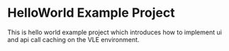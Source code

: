 HelloWorld Example Project
==============
This is hello world example project which introduces how to implement ui and api call caching on the VLE environment.  
